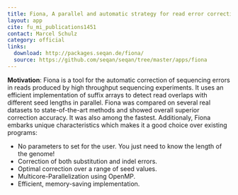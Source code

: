 ```yaml
---
title: Fiona, A parallel and automatic strategy for read error correction
layout: app
cite: fu_mi_publications1451
contact: Marcel Schulz
category: official
links:
  download: http://packages.seqan.de/fiona/
  source: https://github.com/seqan/seqan/tree/master/apps/fiona
---
```


**Motivation**: Fiona is a tool for the automatic correction of sequencing errors in reads produced by high throughput sequencing experiments. It uses an efficient implementation of suffix arrays to detect read overlaps with different seed lengths in parallel. Fiona was compared on several real datasets to state-of-the-art methods and  showed overall superior correction accuracy. It was also among the fastest. Additionaly, Fiona embarks unique characteristics which makes it a good choice over existing programs:

* No parameters to set for the user. You just need to know the length of the genome!
* Correction of both substitution and indel errors.
* Optimal correction over a range of seed values.
* Multicore-Parallelization using OpenMP.
* Efficient, memory-saving implementation.

